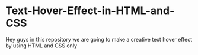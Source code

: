 # Text-Hover-Effect-in-HTML-and-CSS
Hey guys in this repository we are going to make a creative text hover effect by using HTML and CSS only

